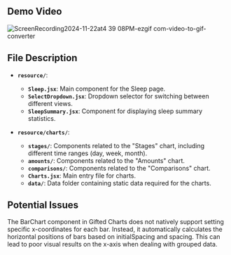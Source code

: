 ## Demo Video
![ScreenRecording2024-11-22at4 39 08PM-ezgif com-video-to-gif-converter](https://github.com/user-attachments/assets/d45c30bf-24c9-496d-b2d5-3696c3e0ed1e)

## File Description
- **`resource/`**:
  - **`Sleep.jsx`**: Main component for the Sleep page.
  - **`SelectDropdown.jsx`**: Dropdown selector for switching between different views.
  - **`SleepSummary.jsx`**: Component for displaying sleep summary statistics.

- **`resource/charts/`**:
  - **`stages/`**: Components related to the "Stages" chart, including different time ranges (day, week, month).
  - **`amounts/`**: Components related to the "Amounts" chart.
  - **`comparisons/`**: Components related to the "Comparisons" chart.
  - **`Charts.jsx`**: Main entry file for charts.
  - **`data/`**: Data folder containing static data required for the charts.

## Potential Issues
The BarChart component in Gifted Charts does not natively support setting specific x-coordinates for each bar. Instead, it automatically calculates the horizontal positions of bars based on initialSpacing and spacing. This can lead to poor visual results on the x-axis when dealing with grouped data. 
